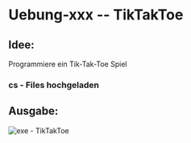 # Uebung-xxx  --  TikTakToe

## Idee:
Programmiere ein Tik-Tak-Toe Spiel

### cs - Files hochgeladen

## Ausgabe:
![exe - TikTakToe](https://github.com/IxI-Enki/Uebung-xxx/assets/138018029/98fc1613-359a-4c44-9d63-d1f49842ad67)
